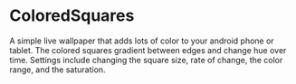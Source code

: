 # ColoredSquares
A simple live wallpaper that adds lots of color to your android phone or tablet. The colored squares gradient between edges and change hue over time. Settings include changing the square size, rate of change, the color range, and the saturation.
